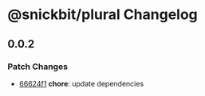 # @snickbit/plural Changelog

## 0.0.2

### Patch Changes

- [66624f1](https://github.com/snickbit/snickbit.js/commit/66624f1) **chore**:  update dependencies

